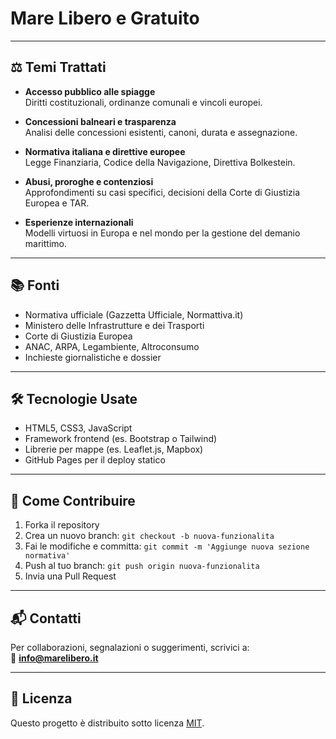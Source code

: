 # Mare Libero e Gratuito
---

## ⚖️ Temi Trattati

- **Accesso pubblico alle spiagge**  
  Diritti costituzionali, ordinanze comunali e vincoli europei.

- **Concessioni balneari e trasparenza**  
  Analisi delle concessioni esistenti, canoni, durata e assegnazione.

- **Normativa italiana e direttive europee**  
  Legge Finanziaria, Codice della Navigazione, Direttiva Bolkestein.

- **Abusi, proroghe e contenziosi**  
  Approfondimenti su casi specifici, decisioni della Corte di Giustizia Europea e TAR.

- **Esperienze internazionali**  
  Modelli virtuosi in Europa e nel mondo per la gestione del demanio marittimo.

---

## 📚 Fonti

- Normativa ufficiale (Gazzetta Ufficiale, Normattiva.it)
- Ministero delle Infrastrutture e dei Trasporti
- Corte di Giustizia Europea
- ANAC, ARPA, Legambiente, Altroconsumo
- Inchieste giornalistiche e dossier

---

## 🛠️ Tecnologie Usate

- HTML5, CSS3, JavaScript
- Framework frontend (es. Bootstrap o Tailwind)
- Librerie per mappe (es. Leaflet.js, Mapbox)
- GitHub Pages per il deploy statico

---

## 🤝 Come Contribuire

1. Forka il repository
2. Crea un nuovo branch: `git checkout -b nuova-funzionalita`
3. Fai le modifiche e committa: `git commit -m 'Aggiunge nuova sezione normativa'`
4. Push al tuo branch: `git push origin nuova-funzionalita`
5. Invia una Pull Request

---

## 📬 Contatti

Per collaborazioni, segnalazioni o suggerimenti, scrivici a:  
📧 **info@marelibero.it**

---

## 📄 Licenza

Questo progetto è distribuito sotto licenza [MIT](LICENSE).

